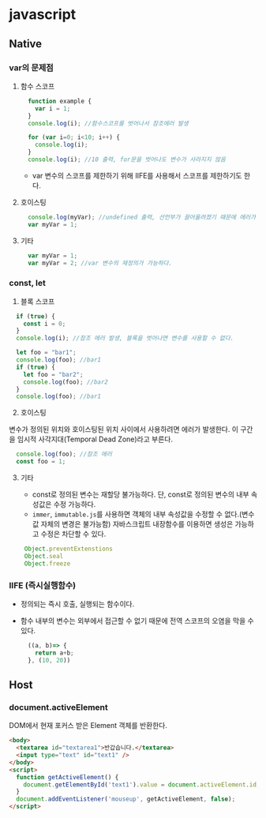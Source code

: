 # javascript

## Native

### var의 문제점 

1. 함수 스코프 
    ```javascript
      function example {
        var i = 1;
      }
      console.log(i); //함수스코프를 벗어나서 참조에러 발생
    ```

    ```javascript
      for (var i=0; i<10; i++) {
        console.log(i); 
      }
      console.log(i); //10 출력, for문을 벗어나도 변수가 사라지지 않음 
    ```

    - var 변수의 스코프를 제한하기 위해 IIFE를 사용해서 스코프를 제한하기도 한다. 

2. 호이스팅 
    ```javascript
      console.log(myVar); //undefined 출력, 선언부가 끌어올려졌기 때문에 에러가 발생하지 않음
      var myVar = 1; 
    ```
  
3. 기타 
    ```javascript
      var myVar = 1; 
      var myVar = 2; //var 변수의 재정의가 가능하다. 
    ```

### const, let 
 
  1. 블록 스코프 
  ```javascript 
    if (true) {
      const i = 0; 
    }
    console.log(i); //참조 에러 발생, 블록을 벗어나면 변수를 사용할 수 없다. 
  ``` 

  ```javascript 
    let foo = "bar1"; 
    console.log(foo); //bar1
    if (true) {
      let foo = "bar2"; 
      console.log(foo); //bar2 
    }
    console.log(foo); //bar1
  ``` 
  
  2. 호이스팅 

  변수가 정의된 위치와 호이스팅된 위치 사이에서 사용하려면 에러가 발생한다. 이 구간을 임시적 사각지대(Temporal Dead Zone)라고 부른다. 
  ```javascript 
    console.log(foo); //참조 에러
    const foo = 1; 
  ```

  3. 기타 
    
     - const로 정의된 변수는 재할당 불가능하다. 단, const로 정의된 변수의 내부 속성값은 수정 가능하다. 
     - `immer`, `immutable.js`를 사용하면 객체의 내부 속성값을 수정할 수 없다.(변수 값 자체의 변경은 불가능함) 자바스크립트 내장함수를 이용하면 생성은 가능하고 수정은 차단할 수 있다. 
     ```javascript
      Object.preventExtenstions
      Object.seal
      Object.freeze
     ```

### IIFE (즉시실행함수)

- 정의되는 즉시 호출, 실행되는 함수이다.
- 함수 내부의 변수는 외부에서 접근할 수 없기 때문에 전역 스코프의 오염을 막을 수 있다.

  ```javascript
    ((a, b)=> {
      return a+b;
    }, (10, 20))
  ```

## Host

### document.activeElement

DOM에서 현재 포커스 받은 Element 객체를 반환한다.

```html
<body>
  <textarea id="textarea1">반갑습니다.</textarea>
  <input type="text" id="text1" />
</body>
<script>
  function getActiveElement() {
    document.getElementById('text1').value = document.activeElement.id;
  }
  document.addEventListener('mouseup', getActiveElement, false);
</script>
```
